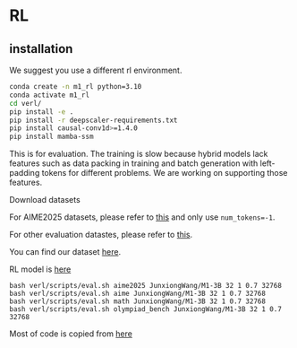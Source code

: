 # RL

## installation

We suggest you use a different rl environment.

```bash
conda create -n m1_rl python=3.10
conda activate m1_rl
cd verl/
pip install -e .
pip install -r deepscaler-requirements.txt
pip install causal-conv1d>=1.4.0
pip install mamba-ssm
```

This is for evaluation. The training is slow because hybrid models lack features such as data packing in training and batch generation with left-padding tokens for different problems. We are working on supporting those features.

Download datasets

For AIME2025 datasets, please refer to [this](https://github.com/cmu-l3/l1/blob/294b0b19bdd8aa1938ea4c5d7b1a408afbcf9408/scripts/data/generate_aime.py) and only use `num_tokens=-1`.

For other evaluation datastes, please refer to [this](https://github.com/agentica-project/rllm/blob/7d4f1e23729cd6d16eee8457dfbf2f8bc5acdf03/scripts/data/deepscaler_dataset.py).

You can find our dataset [here](https://drive.google.com/drive/folders/1OgkktGEnMb_KIU_BH_7a4A3zYW42GmIW?usp=sharing).

RL model is [here](https://huggingface.co/JunxiongWang/M1-3B)

```
bash verl/scripts/eval.sh aime2025 JunxiongWang/M1-3B 32 1 0.7 32768
bash verl/scripts/eval.sh aime JunxiongWang/M1-3B 32 1 0.7 32768
bash verl/scripts/eval.sh math JunxiongWang/M1-3B 32 1 0.7 32768
bash verl/scripts/eval.sh olympiad_bench JunxiongWang/M1-3B 32 1 0.7 32768
```

Most of code is copied from [here](https://github.com/volcengine/verl)

